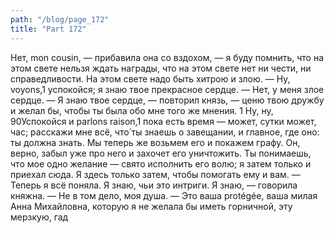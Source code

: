 ```yaml
---
path: "/blog/page_172"
title: "Part 172"
---
```


Нет, mon cousin, — прибавила она со вздохом, — я буду помнить, что на этом свете нельзя ждать награды, что на этом свете нет ни чести, ни справедливости. На этом свете надо быть хитрою и злою.
— Ну, voyons,1 успокойся; я знаю твое прекрасное сердце.
— Нет, у меня злое сердце.
— Я знаю твое сердце, — повторил князь, — ценю твою дружбу и желал бы, чтобы ты была обо мне того же мнения. 1 Ну, ну,
90Успокойся и parlons raison,1 пока есть время — может, сутки может, час; расскажи мне всё, что́ ты знаешь о завещании, и главное, где оно: ты должна знать. Мы теперь же возьмем его и покажем графу. Он, верно, забыл уже про него и захочет его уничтожить. Ты понимаешь, что мое одно желание — свято исполнить его волю; я затем только и приехал сюда. Я здесь только затем, чтобы помогать ему и вам.
— Теперь я всё поняла. Я знаю, чьи это интриги. Я знаю, — говорила княжна.
— Не в том дело, моя душа.
— Это ваша protégée, ваша милая Анна Михайловна, которую я не желала бы иметь горничной, эту мерзкую, гад
